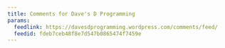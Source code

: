 ```yaml
---
title: Comments for Dave's D Programming
params:
  feedlink: https://davesdprogramming.wordpress.com/comments/feed/
  feedid: fdeb7ceb48f8e7d547b0865474f7459e
---
```

